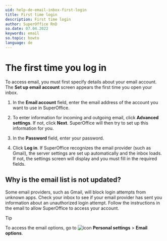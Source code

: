 ```yaml
---
uid: help-de-email-inbox-first-login
title: First time login
description: First time login
author: SuperOffice RnD
so.date: 07.04.2022
keywords: email
so.topic: howto
language: de
---
```


# The first time you log in

To access email, you must first specify details about your email account. The **Set up email account** screen appears the first time you open your inbox.

1. In the **Email account** field, enter the email address of the account you want to use in SuperOffice.

2. To enter information for incoming and outgoing email, click **Advanced settings**. If not, click **Next**. SuperOffice will then try to set up this information for you.

3. In the **Password** field, enter your password.

4. Click **Log in**. If SuperOffice recognizes the email provider (such as Gmail), the server settings are set up automatically and the inbox loads. If not, the settings screen will display and you must fill in the required fields.

## Why is the email list is not updated?

Some email providers, such as Gmail, will block login attempts from unknown apps. Check your inbox to see if your email provider has sent you information about an unauthorized login attempt. Follow the instructions in the email to allow SuperOffice to access your account.

> [!TIP]
> To access the email options, go to ![icon][img1] **Personal settings** > **Email options**.

<!-- Referenced links -->

<!-- Referenced images -->
[img1]: ../../../../media/icons/personal-settings-small.png

